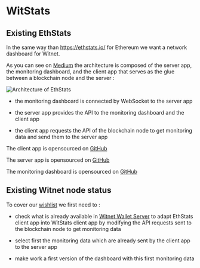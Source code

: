 # WitStats

## Existing EthStats

In the same way than https://ethstats.io/ for Ethereum we want a network dashboard for Witnet.

As you can see on [Medium][ethstats-guide] the architecture is composed of the server app, the monitoring dashboard, and the client app that serves as the glue between a blockchain node and the server :

![Architecture of EthStats](https://github.com/witnet/witnet-operator-tools/raw/witstats-first/witstats/images/architecture.png)

* the monitoring dashboard is connected by WebSocket to the server app

* the server app provides the API to the monitoring dashboard and the client app

* the client app requests the API of the blockchain node to get monitoring data and send them to the server app

The client app is opensourced on [GitHub][ethstats-cli]

The server app is opensourced on [GitHub][ethstats-server]

The monitoring dashboard is opensourced on [GitHub][ethstats-dashboard]

## Existing Witnet node status

To cover our [wishlist](WishList.md) we first need to :

* check what is already available in [Witnet Wallet Server][witnet-wallet] to adapt EthStats client app into WitStats client app by modifying the API requests sent to the blockchain node to get monitoring data

* select first the monitoring data which are already sent by the client app to the server app

* make work a first version of the dashboard with this first monitoring data

[ethstats-guide]: https://medium.com/alethio/a-guide-to-deploying-alethios-free-open-source-products-18216617722e
[ethstats-cli]: https://github.com/Alethio/ethstats-cli
[ethstats-server]: https://github.com/Alethio/ethstats-network-server
[ethstats-dashboard]: https://github.com/Alethio/ethstats-network-dashboard
[wishlist]: https://github.com/witnet/witnet-operator-tools/raw/witstats-first/witstats/
[witnet-wallet]: https://github.com/witnet/sheikah#witnet-wallet
